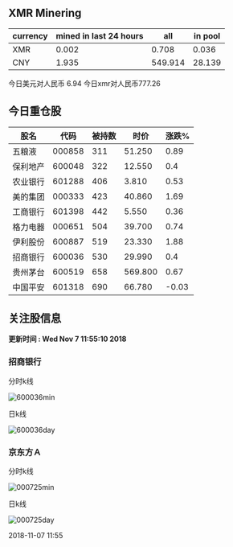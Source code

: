 ## XMR Minering

|currency|mined in last 24 hours|all|in pool|
|---|---|---|---|
|XMR|0.002|0.708|0.036|
|CNY|1.935|549.914|28.139|

今日美元对人民币 6.94	今日xmr对人民币777.26


## 今日重仓股 

|股名|代码|被持数|时价|涨跌%|
|---|---|---|---|---|
|五粮液|000858|311|51.250|0.89|
|保利地产|600048|322|12.550|0.4|
|农业银行|601288|406|3.810|0.53|
|美的集团|000333|423|40.860|1.69|
|工商银行|601398|442|5.550|0.36|
|格力电器|000651|504|39.700|0.74|
|伊利股份|600887|519|23.330|1.88|
|招商银行|600036|530|29.990|0.4|
|贵州茅台|600519|658|569.800|0.67|
|中国平安|601318|690|66.780|-0.03|

## 关注股信息
**更新时间 : Wed Nov  7 11:55:10 2018**
### 招商银行 
分时k线

![600036min](http://image.sinajs.cn/newchart/min/n/sh600036.gif)

日k线

![600036day](http://image.sinajs.cn/newchart/daily/n/sh600036.gif)

### 京东方Ａ 
分时k线

![000725min](http://image.sinajs.cn/newchart/min/n/sz000725.gif)

日k线

![000725day](http://image.sinajs.cn/newchart/daily/n/sz000725.gif)

2018-11-07 11:55